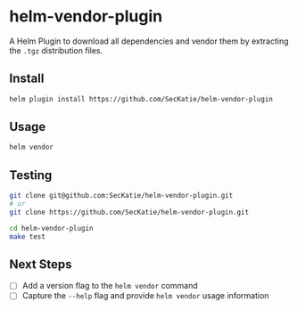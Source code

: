 # helm-vendor-plugin
A Helm Plugin to download all dependencies and vendor them by extracting the `.tgz` distribution files.

## Install
```bash
helm plugin install https://github.com/SecKatie/helm-vendor-plugin
```

## Usage
```bash
helm vendor
```

## Testing
```bash
git clone git@github.com:SecKatie/helm-vendor-plugin.git
# or
git clone https://github.com/SecKatie/helm-vendor-plugin.git

cd helm-vendor-plugin
make test
```

## Next Steps
- [ ] Add a version flag to the `helm vendor` command
- [ ] Capture the `--help` flag and provide `helm vendor` usage information